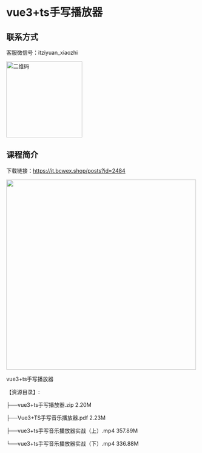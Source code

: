 # vue3+ts手写播放器

## 联系方式

客服微信号：itziyuan_xiaozhi

<img src="https://ziyuanyun.oss-cn-guangzhou.aliyuncs.com/common/20240614073449/666b82192834a.jpg" width="200" height="200" alt="二维码">

## 课程简介

下载链接：https://it.bcwex.shop/posts?id=2484

<img src="https://ziyuanyun.oss-cn-guangzhou.aliyuncs.com/yun/20240515184024/6644911816edd.jpg" width="500" alt="">

  vue3+ts手写播放器



 【资源目录】:

 ├──vue3+ts手写播放器.zip 2.20M

 ├──Vue3+TS手写音乐播放器.pdf 2.23M

 ├──vue3+ts手写音乐播放器实战（上）.mp4 357.89M

 └──vue3+ts手写音乐播放器实战（下）.mp4 336.88M

  